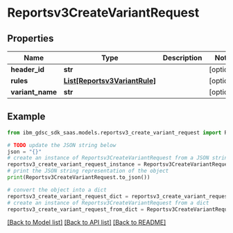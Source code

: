 # Reportsv3CreateVariantRequest


## Properties

Name | Type | Description | Notes
------------ | ------------- | ------------- | -------------
**header_id** | **str** |  | [optional] 
**rules** | [**List[Reportsv3VariantRule]**](Reportsv3VariantRule.md) |  | [optional] 
**variant_name** | **str** |  | [optional] 

## Example

```python
from ibm_gdsc_sdk_saas.models.reportsv3_create_variant_request import Reportsv3CreateVariantRequest

# TODO update the JSON string below
json = "{}"
# create an instance of Reportsv3CreateVariantRequest from a JSON string
reportsv3_create_variant_request_instance = Reportsv3CreateVariantRequest.from_json(json)
# print the JSON string representation of the object
print(Reportsv3CreateVariantRequest.to_json())

# convert the object into a dict
reportsv3_create_variant_request_dict = reportsv3_create_variant_request_instance.to_dict()
# create an instance of Reportsv3CreateVariantRequest from a dict
reportsv3_create_variant_request_from_dict = Reportsv3CreateVariantRequest.from_dict(reportsv3_create_variant_request_dict)
```
[[Back to Model list]](../README.md#documentation-for-models) [[Back to API list]](../README.md#documentation-for-api-endpoints) [[Back to README]](../README.md)


